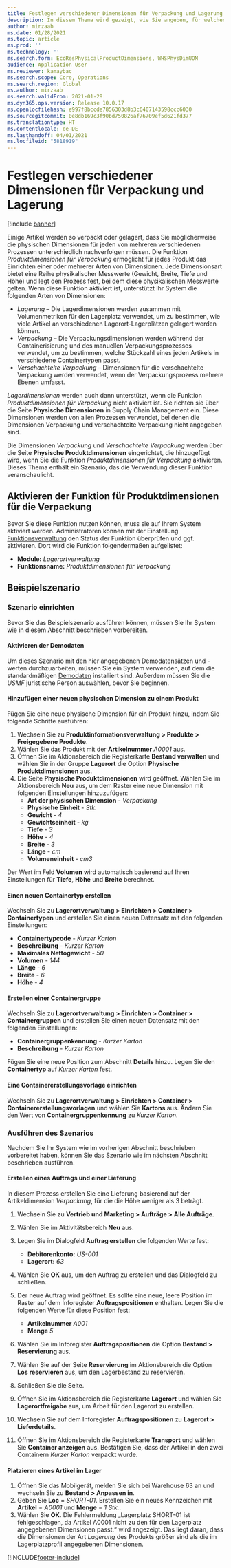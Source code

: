 ```yaml
---
title: Festlegen verschiedener Dimensionen für Verpackung und Lagerung
description: In diesem Thema wird gezeigt, wie Sie angeben, für welchen Prozess (Verpackung, Lagerung oder verschachtelte Verpackung) jede angegebene Dimension verwendet wird.
author: mirzaab
ms.date: 01/28/2021
ms.topic: article
ms.prod: ''
ms.technology: ''
ms.search.form: EcoResPhysicalProductDimensions, WHSPhysDimUOM
audience: Application User
ms.reviewer: kamaybac
ms.search.scope: Core, Operations
ms.search.region: Global
ms.author: mirzaab
ms.search.validFrom: 2021-01-28
ms.dyn365.ops.version: Release 10.0.17
ms.openlocfilehash: e997f8bccde7856303d8b3c6407143598ccc6030
ms.sourcegitcommit: 0e8db169c3f90bd750826af76709ef5d621fd377
ms.translationtype: HT
ms.contentlocale: de-DE
ms.lasthandoff: 04/01/2021
ms.locfileid: "5818919"
---
```

# <a name="set-different-dimensions-for-packing-and-storage"></a>Festlegen verschiedener Dimensionen für Verpackung und Lagerung

[!include [banner](../../includes/banner.md)]

Einige Artikel werden so verpackt oder gelagert, dass Sie möglicherweise die physischen Dimensionen für jeden von mehreren verschiedenen Prozessen unterschiedlich nachverfolgen müssen. Die Funktion *Produktdimensionen für Verpackung* ermöglicht für jedes Produkt das Einrichten einer oder mehrerer Arten von Dimensionen. Jede Dimensionsart bietet eine Reihe physikalischer Messwerte (Gewicht, Breite, Tiefe und Höhe) und legt den Prozess fest, bei dem diese physikalischen Messwerte gelten. Wenn diese Funktion aktiviert ist, unterstützt Ihr System die folgenden Arten von Dimensionen:

- *Lagerung* – Die Lagerdimensionen werden zusammen mit Volumenmetriken für den Lagerplatz verwendet, um zu bestimmen, wie viele Artikel an verschiedenen Lagerort-Lagerplätzen gelagert werden können.
- *Verpackung* – Die Verpackungsdimensionen werden während der Containerisierung und des manuellen Verpackungsprozesses verwendet, um zu bestimmen, welche Stückzahl eines jeden Artikels in verschiedene Containertypen passt.
- *Verschachtelte Verpackung* – Dimensionen für die verschachtelte Verpackung werden verwendet, wenn der Verpackungsprozess mehrere Ebenen umfasst.

*Lagerdimensionen* werden auch dann unterstützt, wenn die Funktion *Produktdimensionen für Verpackung* nicht aktiviert ist. Sie richten sie über die Seite **Physische Dimensionen** in Supply Chain Management ein. Diese Dimensionen werden von allen Prozessen verwendet, bei denen die Dimensionen Verpackung und verschachtelte Verpackung nicht angegeben sind.

Die Dimensionen *Verpackung* und *Verschachtelte Verpackung* werden über die Seite **Physische Produktdimensionen** eingerichtet, die hinzugefügt wird, wenn Sie die Funktion *Produktdimensionen für Verpackung* aktivieren.
Dieses Thema enthält ein Szenario, das die Verwendung dieser Funktion veranschaulicht.

## <a name="turn-on-the-packaging-product-dimensions-feature"></a>Aktivieren der Funktion für Produktdimensionen für die Verpackung

Bevor Sie diese Funktion nutzen können, muss sie auf Ihrem System aktiviert werden. Administratoren können mit der Einstellung [Funktionsverwaltung](../../fin-ops-core/fin-ops/get-started/feature-management/feature-management-overview.md) den Status der Funktion überprüfen und ggf. aktivieren. Dort wird die Funktion folgendermaßen aufgelistet:

- **Module:** *Lagerortverwaltung*
- **Funktionsname:** *Produktdimensionen für Verpackung*

## <a name="example-scenario"></a>Beispielszenario

### <a name="set-up-the-scenario"></a>Szenario einrichten

Bevor Sie das Beispielszenario ausführen können, müssen Sie Ihr System wie in diesem Abschnitt beschrieben vorbereiten.

#### <a name="enable-demo-data"></a>Aktivieren der Demodaten

Um dieses Szenario mit den hier angegebenen Demodatensätzen und -werten durchzuarbeiten, müssen Sie ein System verwenden, auf dem die standardmäßigen [Demodaten](../../fin-ops-core/dev-itpro/deployment/deploy-demo-environment.md) installiert sind. Außerdem müssen Sie die *USMF* juristische Person auswählen, bevor Sie beginnen.

#### <a name="add-a-new-physical-dimension-to-a-product"></a>Hinzufügen einer neuen physischen Dimension zu einem Produkt

Fügen Sie eine neue physische Dimension für ein Produkt hinzu, indem Sie folgende Schritte ausführen:

1. Wechseln Sie zu **Produktinformationsverwaltung \> Produkte \> Freigegebene Produkte**.
1. Wählen Sie das Produkt mit der **Artikelnummer** *A0001* aus.
1. Öffnen Sie im Aktionsbereich die Registerkarte **Bestand verwalten** und wählen Sie in der Gruppe **Lagerort** die Option **Physische Produktdimensionen** aus.
1. Die Seite **Physische Produktdimensionen** wird geöffnet. Wählen Sie im Aktionsbereich **Neu** aus, um dem Raster eine neue Dimension mit folgenden Einstellungen hinzuzufügen:
    - **Art der physischen Dimension** - *Verpackung*
    - **Physische Einheit** - *Stk.*
    - **Gewicht** - *4*
    - **Gewichtseinheit** - *kg*
    - **Tiefe** - *3*
    - **Höhe** - *4*
    - **Breite** - *3*
    - **Länge** - *cm*
    - **Volumeneinheit** - *cm3*

Der Wert im Feld **Volumen** wird automatisch basierend auf Ihren Einstellungen für **Tiefe**, **Höhe** und **Breite** berechnet.

#### <a name="create-a-new-container-type"></a>Einen neuen Containertyp erstellen

Wechseln Sie zu **Lagerortverwaltung \> Einrichten \> Container \> Containertypen** und erstellen Sie einen neuen Datensatz mit den folgenden Einstellungen:

- **Containertypcode** - *Kurzer Karton*
- **Beschreibung** - *Kurzer Karton*
- **Maximales Nettogewicht** - *50*
- **Volumen** - *144*
- **Länge** - *6*
- **Breite** - *6*
- **Höhe** - *4*

#### <a name="create-a-container-group"></a>Erstellen einer Containergruppe

Wechseln Sie zu **Lagerortverwaltung \> Einrichten \> Container \> Containergruppen** und erstellen Sie einen neuen Datensatz mit den folgenden Einstellungen:

- **Containergruppenkennung** - *Kurzer Karton*
- **Beschreibung** - *Kurzer Karton*

Fügen Sie eine neue Position zum Abschnitt **Details** hinzu. Legen Sie den **Containertyp** auf *Kurzer Karton* fest.

#### <a name="set-up-a-container-build-template"></a>Eine Containererstellungsvorlage einrichten

Wechseln Sie zu **Lagerortverwaltung \> Einrichten \> Container \> Containererstellungsvorlagen** und wählen Sie **Kartons** aus. Ändern Sie den Wert von **Containergruppenkennung** zu *Kurzer Karton*.

### <a name="run-the-scenario"></a>Ausführen des Szenarios

Nachdem Sie Ihr System wie im vorherigen Abschnitt beschrieben vorbereitet haben, können Sie das Szenario wie im nächsten Abschnitt beschrieben ausführen.

#### <a name="create-a-sales-order-and-create-a-shipment"></a>Erstellen eines Auftrags und einer Lieferung

In diesem Prozess erstellen Sie eine Lieferung basierend auf der Artikeldimension *Verpackung*, für die die Höhe weniger als 3 beträgt.

1. Wechseln Sie zu **Vertrieb und Marketing \> Aufträge \> Alle Aufträge**.
1. Wählen Sie im Aktivitätsbereich **Neu** aus.
1. Legen Sie im Dialogfeld **Auftrag erstellen** die folgenden Werte fest:

    - **Debitorenkonto:** *US-001*
    - **Lagerort:** *63*

1. Wählen Sie **OK** aus, um den Auftrag zu erstellen und das Dialogfeld zu schließen.
1. Der neue Auftrag wird geöffnet. Es sollte eine neue, leere Position im Raster auf dem Inforegister **Auftragspositionen** enthalten. Legen Sie die folgenden Werte für diese Position fest:

    - **Artikelnummer** *A001*
    - **Menge** *5*

1. Wählen Sie im Inforegister **Auftragspositionen** die Option **Bestand \> Reservierung** aus.
1. Wählen Sie auf der Seite **Reservierung** im Aktionsbereich die Option **Los reservieren** aus, um den Lagerbestand zu reservieren.
1. Schließen Sie die Seite.
1. Öffnen Sie im Aktionsbereich die Registerkarte **Lagerort** und wählen Sie **Lagerortfreigabe** aus, um Arbeit für den Lagerort zu erstellen.
1. Wechseln Sie auf dem Inforegister **Auftragspositionen** zu **Lagerort \> Lieferdetails**.
1. Öffnen Sie im Aktionsbereich die Registerkarte **Transport** und wählen Sie **Container anzeigen** aus. Bestätigen Sie, dass der Artikel in den zwei Containern *Kurzer Karton* verpackt wurde.

#### <a name="place-an-item-into-storage"></a>Platzieren eines Artikel im Lager

1. Öffnen Sie das Mobilgerät, melden Sie sich bei Warehouse 63 an und wechseln Sie zu **Bestand \> Anpassen in**.
1. Geben Sie **Loc** = *SHORT-01*. Erstellen Sie ein neues Kennzeichen mit **Artikel** = *A0001* und **Menge** = *1 Stk.*.
1. Wählen Sie **OK**. Die Fehlermeldung „Lagerplatz SHORT-01 ist fehlgeschlagen, da Artikel A0001 nicht zu den für den Lagerplatz angegebenen Dimensionen passt.“ wird angezeigt. Das liegt daran, dass die Dimensionen der Art *Lagerung* des Produkts größer sind als die im Lagerplatzprofil angegebenen Dimensionen.


[!INCLUDE[footer-include](../../includes/footer-banner.md)]